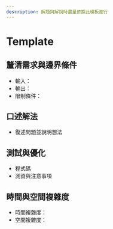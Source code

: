 ```yaml
---
description: 解題與解說時盡量依據此模板進行
---
```


# Template

## 釐清需求與邊界條件

* 輸入：
* 輸出：
* 限制條件：

## 口述解法

* 復述問題並說明想法

## 測試與優化

* 程式碼
* 測資與注意事項

## 時間與空間複雜度

* 時間複雜度：
* 空間複雜度：
